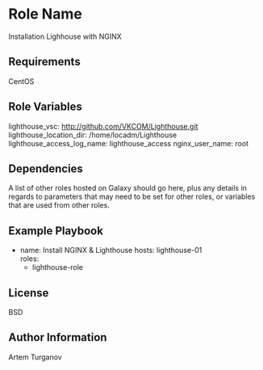Role Name
=========

Installation Lighhouse with NGINX

Requirements
------------

CentOS

Role Variables
--------------

lighthouse_vsc: http://github.com/VKCOM/Lighthouse.git
lighthouse_location_dir: /home/locadm/Lighthouse
lighthouse_access_log_name: lighthouse_access
nginx_user_name: root

Dependencies
------------

A list of other roles hosted on Galaxy should go here, plus any details in regards to parameters that may need to be set for other roles, or variables that are used from other roles.

Example Playbook
----------------

- name: Install NGINX & Lighthouse
  hosts: lighthouse-01    
  roles:
    - lighthouse-role

License
-------

BSD

Author Information
------------------

Artem Turganov
